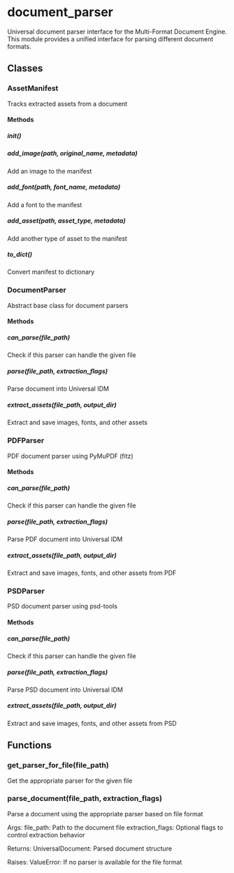 # document_parser

Universal document parser interface for the Multi-Format Document Engine.
This module provides a unified interface for parsing different document formats.

## Classes

### AssetManifest

Tracks extracted assets from a document

#### Methods

##### __init__()

##### add_image(path, original_name, metadata)

Add an image to the manifest

##### add_font(path, font_name, metadata)

Add a font to the manifest

##### add_asset(path, asset_type, metadata)

Add another type of asset to the manifest

##### to_dict()

Convert manifest to dictionary

### DocumentParser

Abstract base class for document parsers

#### Methods

##### can_parse(file_path)

Check if this parser can handle the given file

##### parse(file_path, extraction_flags)

Parse document into Universal IDM

##### extract_assets(file_path, output_dir)

Extract and save images, fonts, and other assets

### PDFParser

PDF document parser using PyMuPDF (fitz)

#### Methods

##### can_parse(file_path)

Check if this parser can handle the given file

##### parse(file_path, extraction_flags)

Parse PDF document into Universal IDM

##### extract_assets(file_path, output_dir)

Extract and save images, fonts, and other assets from PDF

### PSDParser

PSD document parser using psd-tools

#### Methods

##### can_parse(file_path)

Check if this parser can handle the given file

##### parse(file_path, extraction_flags)

Parse PSD document into Universal IDM

##### extract_assets(file_path, output_dir)

Extract and save images, fonts, and other assets from PSD

## Functions

### get_parser_for_file(file_path)

Get the appropriate parser for the given file

### parse_document(file_path, extraction_flags)

Parse a document using the appropriate parser based on file format

Args:
    file_path: Path to the document file
    extraction_flags: Optional flags to control extraction behavior

Returns:
    UniversalDocument: Parsed document structure

Raises:
    ValueError: If no parser is available for the file format
